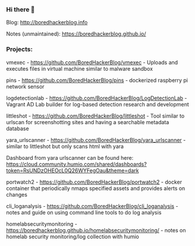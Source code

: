 ### Hi there 👋

Blog: http://boredhackerblog.info

Notes (unmaintained): https://boredhackerblog.github.io/

### Projects:

vmexec - https://github.com/BoredHackerBlog/vmexec - Uploads and executes files in virtual machine similar to malware sandbox

pins - https://github.com/BoredHackerBlog/pins - dockerized raspberry pi network sensor

logdetectionlab - https://github.com/BoredHackerBlog/LogDetectionLab - Vagrant AD Lab builder for log-based detection research and development

littleshot - https://github.com/BoredHackerBlog/littleshot - Tool similar to urlscan for screenshotting sites and having a searchable metadata database

yara_urlscanner - https://github.com/BoredHackerBlog/yara_urlscanner - similar to littleshot but only scans html with yara

Dashboard from yara urlscanner can be found here: https://cloud.community.humio.com/shared/dashboards?token=RsUNDzOHEOcL0Q26WYFegOau&theme=dark

portwatch2 - https://github.com/BoredHackerBlog/portwatch2 - docker container that periodically nmaps specified assets and provides alerts on changes

cli_loganalysis - https://github.com/BoredHackerBlog/cli_loganalysis - notes and guide on using command line tools to do log analysis

homelabsecuritymonitoring - https://boredhackerblog.github.io/homelabsecuritymonitoring/ - notes on homelab security monitoring/log collection with humio
